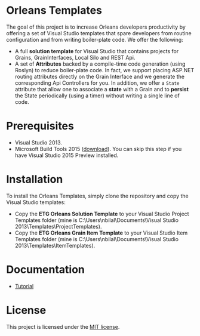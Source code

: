 Orleans Templates
=======
The goal of this project is to increase Orleans developers productivity by offering a set of Visual Studio templates that spare developers from routine configuration and from writing boiler-plate code. We offer the following:

* A full **solution template** for Visual Studio that contains projects for Grains, GrainInterfaces, Local Silo and REST Api.
* A set of **Attributes** backed by a compile-time code generation (using Roslyn) to reduce boiler-plate code. In fact, we support placing ASP.NET routing attributes directly on the Grain Interface and we generate the corresponding Api Controllers for you. In addition, we offer a `State` attribute that allow one to associate a **state** with a Grain and to **persist** the State periodically (using a timer) without writing a single line of code.

Prerequisites
=======
* Visual Studio 2013.
* Microsoft Build Tools 2015 ([download](http://go.microsoft.com/?linkid=9863815)). You can skip this step if you have Visual Studio 2015 Preview installed.

Installation
=======
To install the Orleans Templates, simply clone the repository and copy the Visual Studio templates:
* Copy the **ETG Orleans Solution Template** to your Visual Studio Project Templates folder (mine is C:\Users\nbilal\Documents\Visual Studio 2013\Templates\ProjectTemplates).
* Copy the **ETG Orleans Grain Item Template** to your Visual Studio Item Templates folder (mine is C:\Users\nbilal\Documents\Visual Studio 2013\Templates\ItemTemplates).

Documentation 
=======
* [Tutorial](Documentation\Tutorial.md)

License
=======
This project is licensed under the [MIT license](LICENSE).
